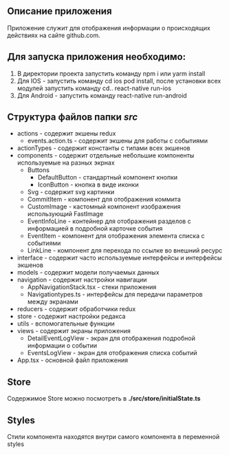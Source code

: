 ## Описание приложения ##
Приложение служит для отображения информации о происходящих действиях на сайте github.com.
## Для запуска приложения необходимо: ##
 1) В директории проекта запустить команду npm i или yarm install
 2) Для IOS - запустить команду cd ios pod install, после установки всех модулей запустить команду cd.. react-native run-ios
 3) Для Android - запустить команду react-native run-android
## Структура файлов папки _src_ ##
- actions - содержит экшены redux
    - events.action.ts - содержит экшены для работы с событиями 
- actionTypes - содержит константы c типами всех экшенов
- components - содержит отдельные небольшие компоненты используемые на разных экрнах
    - Buttons
        - DefaultButton - стандартный компонент кнопки
        - IconButton - кнопка в виде иконки
    - Svg - содержит svg картинки 
    - CommitItem - компонент для отображения коммита
    - CustomImage - кастомный компонент изображения использующий FastImage
    - EventInfoLine - контейнер для отображения разделов с информацией в подробной карточке события
    - EventItem - компонент для отображения элемента списка с событиями
    - LinkLine - компонент для перехода по ссылке во внешний ресурс 
- interface - содержит часто используемые интерфейсы и интерфейсы экшенов
- models - содержит модели получаемых данных
- navigation - содержит настройки навигации
    - AppNavigationStack.tsx - стеки приложения
    - Navigationtypes.ts - интерфейсы для передачи параметров между экранами
- reducers - содержит обработчики redux
- store - содержит настройки редакса
- utils - вспомогательные функции
- views - содержит экраны приложения
    - DetailEventLogView - экран для отображения подробной информации о событии
    - EventsLogView - экран для отображения списка событий 
- App.tsx - основной файл приложения
## Store ##

Содержимое Store можно посмотреть в **./src/store/initialState.ts**

## Styles ##

Стили компонента находятся внутри самого компонента в переменной styles